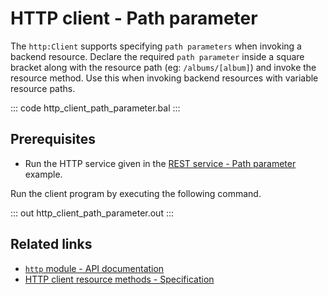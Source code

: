 # HTTP client - Path parameter

The `http:Client` supports specifying `path parameters` when invoking a backend resource. Declare the required `path parameter` inside a square bracket along with the resource path (eg: `/albums/[album]`) and invoke the resource method. Use this when invoking backend resources with variable resource paths.

::: code http_client_path_parameter.bal :::

## Prerequisites
- Run the HTTP service given in the [REST service - Path parameter](/learn/by-example/http-path-param/) example.

Run the client program by executing the following command.

::: out http_client_path_parameter.out :::

## Related links
- [`http` module - API documentation](https://lib.ballerina.io/ballerina/http/latest/)
- [HTTP client resource methods - Specification](/spec/http/#2423-resource-methods)
